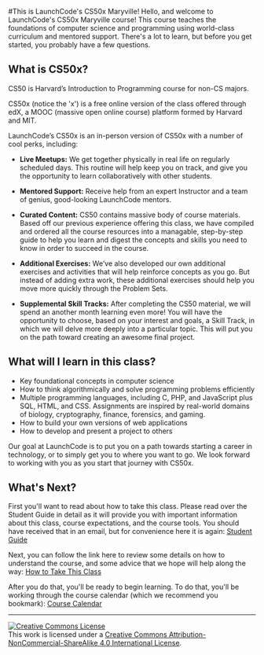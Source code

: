 #This is LaunchCode's CS50x Maryville!
Hello, and welcome to LaunchCode's CS50x Maryville course! This course teaches the foundations of computer science and programming using world-class curriculum and mentored support. There's a lot to learn, but before you get started, you probably have a few questions.

## What is CS50x?
CS50 is Harvard’s Introduction to Programming course for non-CS majors. 

CS50x (notice the 'x') is a free online version of the class offered through edX, a MOOC (massive open online course) platform formed by Harvard and MIT. 

LaunchCode’s CS50x is an in-person version of CS50x with a number of cool perks, including:

* **Live Meetups:** We get together physically in real life on regularly scheduled days. This routine will help keep you on track, and give you the opportunity to learn collaboratively with other students.

* **Mentored Support:** Receive help from an expert Instructor and a team of genius, good-looking LaunchCode mentors.

* **Curated Content:** CS50 contains massive body of course materials. Based off our previous experience offering this class, we have compiled and ordered all the course resources into a managable, step-by-step guide to help you learn and digest the concepts and skills you need to know in order to succeed in the course.

* **Additional Exercises:** We’ve also developed our own additional exercises and activities that will help reinforce concepts as you go. But instead of adding extra work, these additional exercises should help you move more quickly through the Problem Sets.
  
* **Supplemental Skill Tracks:** After completing the CS50 material, we will spend an another month learning even more! You will have the opportunity to choose, based on your interest and goals, a Skill Track, in which we will delve more deeply into a particular topic. This will put you on the path toward creating an awesome final project.

## What will I learn in this class?
*	Key foundational concepts in computer science 
*	How to think algorithmically and solve programming problems efficiently
*	Multiple programming languages, including C, PHP, and JavaScript plus SQL, HTML, and CSS. Assignments are inspired by real-world domains of biology, cryptography, finance, forensics, and gaming. 
*	How to build your own versions of web applications
*	How to develop and present a project to others

Our goal at LaunchCode is to put you on a path towards starting a career in technology, or to simply get you to where you want to go. We look forward to working with you as you start that journey with CS50x. 

## What's Next?
First you'll want to read about how to take this class. Please read over the Student Guide in detail as it will provide you with important information about this class, course expectations, and the course tools. You should have received that in an email, but for convenience here it is again: <a href="https://docs.google.com/document/d/1TiS8pmVkEu96BC7-wC-qSueIi8RDIZcRg700w4gqmf0/edit?usp=sharing" target="_blank">Student Guide</a>

Next, you can follow the link here to review some details on how to understand the course, and some advice that we hope will help along the way: [How to Take This Class](./how-to-take-this-class) 

After you do that, you'll be ready to begin learning. To do that, you'll be working through the course calendar (which we recommend you bookmark): [Course Calendar](./calendar)

***

<a rel="license" href="http://creativecommons.org/licenses/by-nc-sa/4.0/"><img alt="Creative Commons License" style="border-width:0" src="https://i.creativecommons.org/l/by-nc-sa/4.0/88x31.png" /></a><br />This work is licensed under a <a rel="license" href="http://creativecommons.org/licenses/by-nc-sa/4.0/" target="_blank">Creative Commons Attribution-NonCommercial-ShareAlike 4.0 International License</a>.
  
